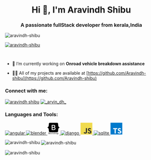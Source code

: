 <h1 align="center">Hi 👋, I'm Aravindh Shibu</h1>
<h3 align="center">A passionate fullStack developer from kerala,India</h3>

<p align="left"> <img src="https://komarev.com/ghpvc/?username=aravindh-shibu&label=Profile%20views&color=0e75b6&style=flat" alt="aravindh-shibu" /> </p>

<p align="left"> <a href="https://github.com/ryo-ma/github-profile-trophy"><img src="https://github-profile-trophy.vercel.app/?username=aravindh-shibu" alt="aravindh-shibu" /></a> </p>

<p align="left"> <a href="https://twitter.com/" target="blank"><img src="https://img.shields.io/twitter/follow/?logo=twitter&style=for-the-badge" alt="" /></a> </p>

- 🔭 I’m currently working on **Onroad vehicle breakdown assistance**

- 👨‍💻 All of my projects are available at [https://github.com/Aravindh-shibu](https://github.com/Aravindh-shibu)

<h3 align="left">Connect with me:</h3>
<p align="left">
<a href="https://linkedin.com/in/aravindh shibu" target="blank"><img align="center" src="https://raw.githubusercontent.com/rahuldkjain/github-profile-readme-generator/master/src/images/icons/Social/linked-in-alt.svg" alt="aravindh shibu" height="30" width="40" /></a>
<a href="https://instagram.com/_arvin_dh_" target="blank"><img align="center" src="https://raw.githubusercontent.com/rahuldkjain/github-profile-readme-generator/master/src/images/icons/Social/instagram.svg" alt="_arvin_dh_" height="30" width="40" /></a>
</p>

<h3 align="left">Languages and Tools:</h3>
<p align="left"> <a href="https://angular.io" target="_blank" rel="noreferrer"> <img src="https://angular.io/assets/images/logos/angular/angular.svg" alt="angular" width="40" height="40"/> </a> <a href="https://www.blender.org/" target="_blank" rel="noreferrer"> <img src="https://download.blender.org/branding/community/blender_community_badge_white.svg" alt="blender" width="40" height="40"/> </a> <a href="https://getbootstrap.com" target="_blank" rel="noreferrer"> <img src="https://raw.githubusercontent.com/devicons/devicon/master/icons/bootstrap/bootstrap-plain-wordmark.svg" alt="bootstrap" width="40" height="40"/> </a> <a href="https://www.djangoproject.com/" target="_blank" rel="noreferrer"> <img src="https://cdn.worldvectorlogo.com/logos/django.svg" alt="django" width="40" height="40"/> </a> <a href="https://developer.mozilla.org/en-US/docs/Web/JavaScript" target="_blank" rel="noreferrer"> <img src="https://raw.githubusercontent.com/devicons/devicon/master/icons/javascript/javascript-original.svg" alt="javascript" width="40" height="40"/> </a> <a href="https://www.sqlite.org/" target="_blank" rel="noreferrer"> <img src="https://www.vectorlogo.zone/logos/sqlite/sqlite-icon.svg" alt="sqlite" width="40" height="40"/> </a> <a href="https://www.typescriptlang.org/" target="_blank" rel="noreferrer"> <img src="https://raw.githubusercontent.com/devicons/devicon/master/icons/typescript/typescript-original.svg" alt="typescript" width="40" height="40"/> </a> </p>

<p><img align="left" src="https://github-readme-stats.vercel.app/api/top-langs?username=aravindh-shibu&show_icons=true&locale=en&layout=compact" alt="aravindh-shibu" /></p>

<p>&nbsp;<img align="center" src="https://github-readme-stats.vercel.app/api?username=aravindh-shibu&show_icons=true&locale=en" alt="aravindh-shibu" /></p>

<p><img align="center" src="https://github-readme-streak-stats.herokuapp.com/?user=aravindh-shibu&" alt="aravindh-shibu" /></p>

